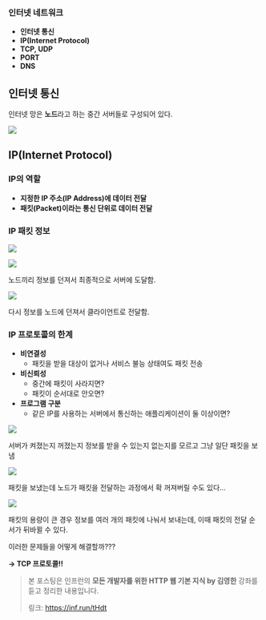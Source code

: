 ### 인터넷 네트워크

- **인터넷 통신**
- **IP(Internet Protocol)**
- **TCP, UDP**
- **PORT**
- **DNS**





## 인터넷 통신

인터넷 망은 **노드**라고 하는 중간 서버들로 구성되어 있다.



![](https://lh4.googleusercontent.com/3ee2hV52cMQEPYT8xWFQ03cHMZ0qwalQTqgF6aW-zwJgzDm5ROXZaGo6cpKkDegENiLO7CVVEjWay90fxMxHVwEfakD6vhWieIFp2R68cN7e-IQHMY8Bu6GHnplmcqxexIquaho_)





## IP(Internet Protocol)



### IP의 역할

- **지정한 IP 주소(IP Address)에 데이터 전달**
- **패킷(Packet)이라는 통신 단위로 데이터 전달**





### IP 패킷 정보

![](https://lh4.googleusercontent.com/09r5iwtb4oHXWrLkWa-Zm-qPJdf18lCdosbg27_8Oqczw26Hrlu8NkJbPhi9Y1_6cGA-_Tujo2UgxsjeySFAPP-bn3HHYzJE4HlcjH9sieyvtjyLbf5J-ldwzkLyajDRZCxh08Tw)





![](https://lh3.googleusercontent.com/5dpOvHvkUli-Y-q1bEtzzU4NcFJ_XnQHwzbzzHNOb3fwXIRJAPFKyOxTakJLsbr8NlzIs5olg9214oyeRT-ntVG5heEZfw4Fn9I55HQQxIhprXHujk4Eg4CPDiIbZGMtqUN3ujWo)



노드끼리 정보를 던져서 최종적으로 서버에 도달함.





![](https://lh6.googleusercontent.com/CIYNKm0raeM49mrD_F3hYZgFhpcVd8-eBeQ_LYwgvagC9DSICYKOnK-l9RnbuE3grV53p9rSPHhr99jGfEiglO49UsUFujhC89xPBmRSEimQT2rhd0FExNbh86XpKjuqFznkIc72)



다시 정보를 노드에 던져서 클라이언트로 전달함.









### IP 프로토콜의 한계

- **비연결성**
  - 패킷을 받을 대상이 없거나 서비스 불능 상태여도 패킷 전송
- **비신뢰성**
  - 중간에 패킷이 사라지면?
  - 패킷이 순서대로 안오면?
- **프로그램 구분**
  - 같은 IP를 사용하는 서버에서 통신하는 애플리케이션이 둘 이상이면?





![](https://lh4.googleusercontent.com/cOJED0zpbbCg2aRlx7-OZ8bf-kzOYL3eXq6xGtBwVuu59GzwwH7NTEfXKK86U_ynstSZ5WnZl8Uve2-0fn99erjV8Pfvf62oc_QTmvq-8l-dXfMeE_5FE29a9OE11SGGCQJpkMoA)



서버가 켜졌는지 꺼졌는지 정보를 받을 수 있는지 없는지를 모르고 그냥 일단 패킷을 보냄







![](https://lh3.googleusercontent.com/sGSddWOR2ld1fKGl1ac_1Mi7odBY4cz7a4yrOp83Q9NbUZFGG9vWJIxQEOd5AWCdg8NP79g4GGrtsQ3trIBTXKNbYZIOcsApmdf42Un8MlP0o5z1-zZ3lr90lRYrwJEwJ-iCDWvv)



패킷을 보냈는데 노드가 패킷을 전달하는 과정에서 확 꺼져버릴 수도 있다...







![](https://lh3.googleusercontent.com/rosULJmPNrpuhMFSjhenLeFtHpZqpsxu2g-8OI-2wlpQwy-cdFnv75jxS3FxivoLwNBtQ4nxlbO2TA7PGtukx5Gnl0AaRhL9_knffYB34TBlJGA7i7ww708rnJ3mxR70Rj6t2ndA)



패킷의 용량이 큰 경우 정보를 여러 개의 패킷에 나눠서 보내는데, 이때 패킷의 전달 순서가 뒤바뀔 수 있다.





이러한 문제들을 어떻게 해결할까??? 

**-> TCP 프로토콜!!**



> 본 포스팅은 인프런의 **모든 개발자를 위한 HTTP 웹 기본 지식 by 김영한** 강좌를 듣고 정리한 내용입니다. 
>
> 링크: https://inf.run/tHdt